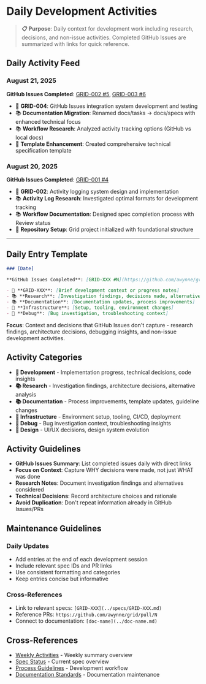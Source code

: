 # Daily Development Activities

> **📋 Purpose**: Daily context for development work including research, decisions, and non-issue activities. Completed GitHub Issues are summarized with links for quick reference.

## Daily Activity Feed

### August 21, 2025

**GitHub Issues Completed**: [GRID-002 #5](https://github.com/awynne/grid/issues/5), [GRID-003 #6](https://github.com/awynne/grid/issues/6)

- 🔄 **GRID-004**: GitHub Issues integration system development and testing
- 📚 **Documentation Migration**: Renamed docs/tasks → docs/specs with enhanced technical focus
- 📚 **Workflow Research**: Analyzed activity tracking options (GitHub vs local docs)
- 🚀 **Template Enhancement**: Created comprehensive technical specification template

### August 20, 2025

**GitHub Issues Completed**: [GRID-001 #4](https://github.com/awynne/grid/issues/4)

- 🔄 **GRID-002**: Activity logging system design and implementation
- 📚 **Activity Log Research**: Investigated optimal formats for development tracking
- 📚 **Workflow Documentation**: Designed spec completion process with Review status
- 🚀 **Repository Setup**: Grid project initialized with foundational structure

---

## Daily Entry Template
```markdown
### [Date]

**GitHub Issues Completed**: [GRID-XXX #N](https://github.com/awynne/grid/issues/N), [GRID-YYY #M](https://github.com/awynne/grid/issues/M)

- 🔄 **GRID-XXX**: [Brief development context or progress notes]
- 📚 **Research**: [Investigation findings, decisions made, alternatives considered]
- 📚 **Documentation**: [Documentation updates, process improvements]
- 🚀 **Infrastructure**: [Setup, tooling, environment changes]
- 🐛 **Debug**: [Bug investigation, troubleshooting context]
```

**Focus**: Context and decisions that GitHub Issues don't capture - research findings, architecture decisions, debugging insights, and non-issue development activities.

## Activity Categories
- **🔄 Development** - Implementation progress, technical decisions, code insights
- **📚 Research** - Investigation findings, architecture decisions, alternative analysis
- **📚 Documentation** - Process improvements, template updates, guideline changes  
- **🚀 Infrastructure** - Environment setup, tooling, CI/CD, deployment
- **🐛 Debug** - Bug investigation context, troubleshooting insights
- **🎨 Design** - UI/UX decisions, design system evolution

## Activity Guidelines
- **GitHub Issues Summary**: List completed issues daily with direct links
- **Focus on Context**: Capture WHY decisions were made, not just WHAT was done
- **Research Notes**: Document investigation findings and alternatives considered
- **Technical Decisions**: Record architecture choices and rationale
- **Avoid Duplication**: Don't repeat information already in GitHub Issues/PRs

## Maintenance Guidelines

### Daily Updates
- Add entries at the end of each development session
- Include relevant spec IDs and PR links
- Use consistent formatting and categories
- Keep entries concise but informative

### Cross-References
- Link to relevant specs: `[GRID-XXX](../specs/GRID-XXX.md)`
- Reference PRs: `https://github.com/awynne/grid/pull/N`
- Connect to documentation: `[doc-name](../doc-name.md)`

## Cross-References
- [Weekly Activities](./weekly.md) - Weekly summary overview
- [Spec Status](../specs/status.md) - Current spec overview
- [Process Guidelines](../process.md) - Development workflow
- [Documentation Standards](../documentation.md) - Documentation maintenance